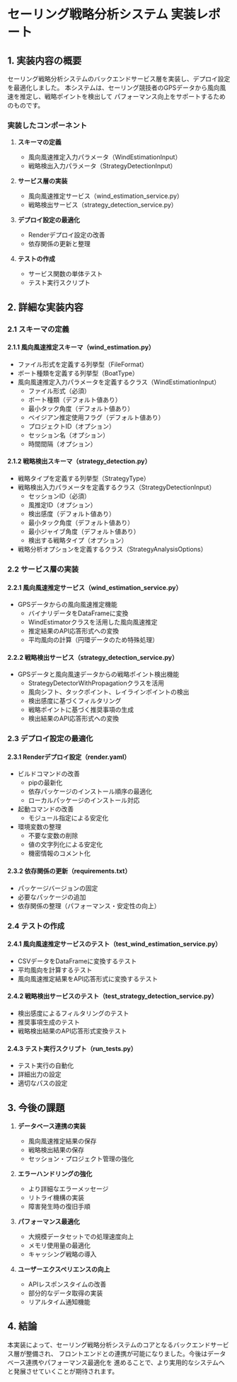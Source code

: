 # セーリング戦略分析システム 実装レポート

## 1. 実装内容の概要

セーリング戦略分析システムのバックエンドサービス層を実装し、デプロイ設定を最適化しました。
本システムは、セーリング競技者のGPSデータから風向風速を推定し、戦略ポイントを検出して
パフォーマンス向上をサポートするためのものです。

### 実装したコンポーネント

1. **スキーマの定義**
   - 風向風速推定入力パラメータ（WindEstimationInput）
   - 戦略検出入力パラメータ（StrategyDetectionInput）

2. **サービス層の実装**
   - 風向風速推定サービス（wind_estimation_service.py）
   - 戦略検出サービス（strategy_detection_service.py）

3. **デプロイ設定の最適化**
   - Renderデプロイ設定の改善
   - 依存関係の更新と整理

4. **テストの作成**
   - サービス関数の単体テスト
   - テスト実行スクリプト

## 2. 詳細な実装内容

### 2.1 スキーマの定義

#### 2.1.1 風向風速推定スキーマ（wind_estimation.py）

- ファイル形式を定義する列挙型（FileFormat）
- ボート種類を定義する列挙型（BoatType）
- 風向風速推定入力パラメータを定義するクラス（WindEstimationInput）
  - ファイル形式（必須）
  - ボート種類（デフォルト値あり）
  - 最小タック角度（デフォルト値あり）
  - ベイジアン推定使用フラグ（デフォルト値あり）
  - プロジェクトID（オプション）
  - セッション名（オプション）
  - 時間間隔（オプション）

#### 2.1.2 戦略検出スキーマ（strategy_detection.py）

- 戦略タイプを定義する列挙型（StrategyType）
- 戦略検出入力パラメータを定義するクラス（StrategyDetectionInput）
  - セッションID（必須）
  - 風推定ID（オプション）
  - 検出感度（デフォルト値あり）
  - 最小タック角度（デフォルト値あり）
  - 最小ジャイブ角度（デフォルト値あり）
  - 検出する戦略タイプ（オプション）
- 戦略分析オプションを定義するクラス（StrategyAnalysisOptions）

### 2.2 サービス層の実装

#### 2.2.1 風向風速推定サービス（wind_estimation_service.py）

- GPSデータからの風向風速推定機能
  - バイナリデータをDataFrameに変換
  - WindEstimatorクラスを活用した風向風速推定
  - 推定結果のAPI応答形式への変換
  - 平均風向の計算（円環データのため特殊処理）

#### 2.2.2 戦略検出サービス（strategy_detection_service.py）

- GPSデータと風向風速データからの戦略ポイント検出機能
  - StrategyDetectorWithPropagationクラスを活用
  - 風向シフト、タックポイント、レイラインポイントの検出
  - 検出感度に基づくフィルタリング
  - 戦略ポイントに基づく推奨事項の生成
  - 検出結果のAPI応答形式への変換

### 2.3 デプロイ設定の最適化

#### 2.3.1 Renderデプロイ設定（render.yaml）

- ビルドコマンドの改善
  - pipの最新化
  - 依存パッケージのインストール順序の最適化
  - ローカルパッケージのインストール対応
- 起動コマンドの改善
  - モジュール指定による安定化
- 環境変数の整理
  - 不要な変数の削除
  - 値の文字列化による安定化
  - 機密情報のコメント化

#### 2.3.2 依存関係の更新（requirements.txt）

- パッケージバージョンの固定
- 必要なパッケージの追加
- 依存関係の整理（パフォーマンス・安定性の向上）

### 2.4 テストの作成

#### 2.4.1 風向風速推定サービスのテスト（test_wind_estimation_service.py）

- CSVデータをDataFrameに変換するテスト
- 平均風向を計算するテスト
- 風向風速推定結果をAPI応答形式に変換するテスト

#### 2.4.2 戦略検出サービスのテスト（test_strategy_detection_service.py）

- 検出感度によるフィルタリングのテスト
- 推奨事項生成のテスト
- 戦略検出結果のAPI応答形式変換テスト

#### 2.4.3 テスト実行スクリプト（run_tests.py）

- テスト実行の自動化
- 詳細出力の設定
- 適切なパスの設定

## 3. 今後の課題

1. **データベース連携の実装**
   - 風向風速推定結果の保存
   - 戦略検出結果の保存
   - セッション・プロジェクト管理の強化

2. **エラーハンドリングの強化**
   - より詳細なエラーメッセージ
   - リトライ機構の実装
   - 障害発生時の復旧手順

3. **パフォーマンス最適化**
   - 大規模データセットでの処理速度向上
   - メモリ使用量の最適化
   - キャッシング戦略の導入

4. **ユーザーエクスペリエンスの向上**
   - APIレスポンスタイムの改善
   - 部分的なデータ取得の実装
   - リアルタイム通知機能

## 4. 結論

本実装によって、セーリング戦略分析システムのコアとなるバックエンドサービス層が整備され、
フロントエンドとの連携が可能になりました。今後はデータベース連携やパフォーマンス最適化を
進めることで、より実用的なシステムへと発展させていくことが期待されます。
